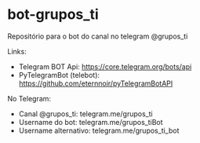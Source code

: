 # bot-grupos_ti
Repositório para o bot do canal no telegram @grupos_ti

Links:
- Telegram BOT Api: https://core.telegram.org/bots/api
- PyTelegramBot (telebot): https://github.com/eternnoir/pyTelegramBotAPI

No Telegram:
- Canal @grupos_ti: telegram.me/grupos_ti
- Username do bot: telegram.me/grupos_tiBot
- Username alternativo: telegram.me/grupos_ti_bot
